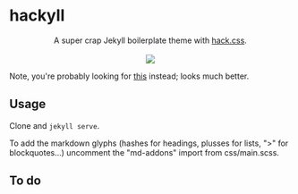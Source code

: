# hackyll

<p align="center">
A super crap Jekyll boilerplate theme with <a href="https://github.com/egoist/hack">hack.css</a>.<br><br>
<img src="http://lukasschwab.github.io/img/blog.gif">
</p>

Note, you're probably looking for [this](https://github.com/wemake-services/jekyll-theme-hackcss) instead; looks much better.

## Usage

Clone and `jekyll serve`.

To add the markdown glyphs (hashes for headings, plusses for lists, ">" for blockquotes...) uncomment the "md-addons" import from css/main.scss.

## To do

